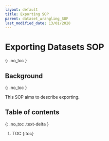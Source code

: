 ```yaml
---
layout: default
title: Exporting SOP
parent: dataset_wrangling_SOP
last_modified_date: 13/01/2020
---
```

<script src="https://kit.fontawesome.com/fc66878563.js" crossorigin="anonymous"></script>
# Exporting Datasets SOP
{: .no_toc }

## Background
{: .no_toc }

This SOP aims to describe exporting.

## Table of contents
{: .no_toc .text-delta }

1. TOC
{:toc}
